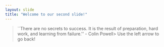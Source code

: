 ```yaml
---
layout: slide
title: "Welcome to our second slide!"
---
```

>``There are no secrets to success. It is the result of preparation, hard work, and learning from failure.'' - Colin Powell>
Use the left arrow to go back!
